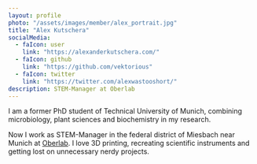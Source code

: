 ```yaml
---
layout: profile
photo: "/assets/images/member/alex_portrait.jpg"
title: "Alex Kutschera"
socialMedia:
  - faIcon: user
    link: "https://alexanderkutschera.com/"
  - faIcon: github
    link: "https://github.com/vektorious"
  - faIcon: twitter
    link: "https://twitter.com/alexwastooshort/"
description: STEM-Manager at Oberlab
---
```


I am a former PhD student of Technical University of Munich, combining microbiology, plant sciences and biochemistry in my research. 

Now I work as STEM-Manager in the federal district of Miesbach near Munich at [Oberlab](https://oberlab.de/). I love 3D printing, recreating scientific instruments and getting lost on unnecessary nerdy projects. 
